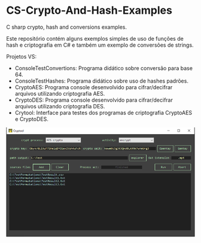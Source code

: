 # CS-Crypto-And-Hash-Examples
C sharp crypto, hash and conversions examples.

Este repositório contém alguns exemplos simples de uso de funções de hash e criptografia em C# e também um exemplo de conversões de strings.

Projetos VS:

* ConsoleTestConvertions: Programa didático sobre conversão para base 64.
* ConsoleTestHashes: Programa didático sobre uso de hashes padrões.
* CryptoAES: Programa console desenvolvido para cifrar/decifrar arquivos utilizando criptografia AES.
* CryptoDES: Programa console desenvolvido para cifrar/decifrar arquivos utilizando criptografia DES.
* Crytool: Interface para testes dos programas de criptografia CryptoAES e CryptoDES.


<p align="center">
  <img src="https://github.com/JunioCesarFerreira/CS-Crypto-And-Hash-Examples/blob/main/print.png">
</p>
